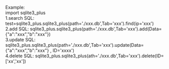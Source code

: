 
Example:  
import sqlite3_plus  
        1.search SQL: test=sqlite3_plus.sqlite3_plus(path='./xxx.db',Tab='xxx').find(ip='xxx')  
        2.add SQL: sqlite3_plus.sqlite3_plus(path='./xxx.db',Tab='xxx').add(Data={"a":"xxx","b":"xxx"})  
        3.update SQL: sqlite3_plus.sqlite3_plus(path='./xxx.db',Tab='xxx').update(Data={"a":"xxx","b":"xxx"} , ID='xxxx')  
        4.delete SQL: sqlite3_plus.sqlite3_plus(ath='./xxx.db',Tab='xxx').delete(ID=['xx','xx'])  
